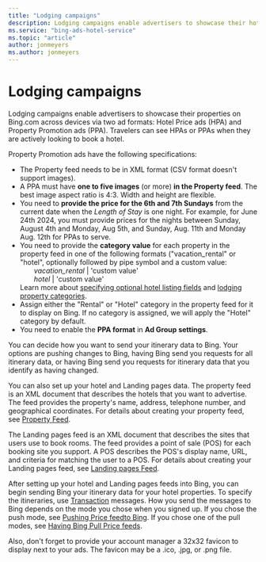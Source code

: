 ```yaml
---
title: "Lodging campaigns"
description: Lodging campaigns enable advertisers to showcase their hotels on Bing.com across devices.
ms.service: "bing-ads-hotel-service"
ms.topic: "article"
author: jonmeyers
ms.author: jonmeyers
---
```


# Lodging campaigns

Lodging campaigns enable advertisers to showcase their properties on Bing.com across devices via two ad formats: Hotel Price ads (HPA) and Property Promotion ads (PPA). Travelers can see HPAs or PPAs when they are actively looking to book a hotel.

Property Promotion ads have the following specifications:

- The Property feed needs to be in XML format (CSV format doesn't support images).
- A PPA must have **one to five images** (or more) **in the Property feed**. The best image aspect ratio is 4:3. Width and height are flexible.
- You need to **provide the price for the 6th and 7th Sundays** from the current date when the *Length of Stay* is one night. For example, for June 24th 2024, you must provide prices for the nights between Sunday, August 4th and Monday, Aug 5th, and Sunday, Aug. 11th and Monday Aug. 12th for PPAs to serve.
- You need to provide the **category value** for each property in the property feed in one of the following formats ("vacation_rental" or "hotel", optionally followed by pipe symbol and a custom value:<br/>
  &emsp;&emsp;*vacation_rental* | 'custom value'<br/>
  &emsp;&emsp;*hotel* | 'custom value'<br/>
  Learn more about [specifying optional hotel listing fields](https://learn.microsoft.com/en-us/advertising/hotel-feed/create-hotel-feed#specifying-optional-hotel-listing-fields) and [lodging property categories](https://help.ads.microsoft.com/#apex/ads/en/60192/-1).
- Assign either the "Rental" or "Hotel" category in the property feed for it to display on Bing. If no category is assigned, we will apply the "Hotel" category by default.
- You need to enable the **PPA format** in **Ad Group settings**.

You can decide how you want to send your itinerary data to Bing. Your options are pushing changes to Bing, having Bing send you requests for all itinerary data, or having Bing send you requests for itinerary data that you identify as having changed. 

You can also set up your hotel and Landing pages data. The property feed is an XML document that describes the hotels that you want to advertise. The feed provides the property's name, address, telephone number, and geographical coordinates. For details about creating your property feed, see [Property Feed](../hotel-feed/hotel-feed.md).

The Landing pages feed is an XML document that describes the sites that users use to book rooms. The feed provides a point of sale (POS) for each booking site you support. A POS describes the POS's display name, URL, and criteria for matching the user to a POS. For details about creating your Landing pages feed, see [Landing pages Feed](../pos-feed/pos-feed.md). 

After setting up your hotel and Landing pages feeds into Bing, you can begin sending Bing your itinerary data for your hotel properties. To specify the itineraries, use [Transaction](../transaction-message/transaction-message.md) messages. How you send the messages to Bing depends on the mode you chose when you signed up. If you chose the push mode, see [Pushing Price feedto Bing](../transaction-message/push-transaction-message.md). If you chose one of the pull modes, see [Having Bing Pull Price feeds](../transaction-message/pull-transaction-message.md).

Also, don't forget to provide your account manager a 32x32 favicon to display next to your ads. The favicon may be a .ico, .jpg, or .png file.
